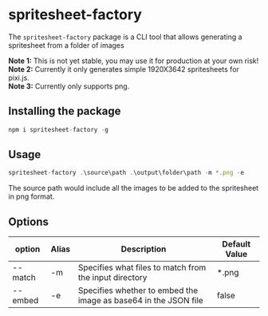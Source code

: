 # spritesheet-factory

The `spritesheet-factory` package is a CLI tool that allows generating a spritesheet from a folder of images

**Note 1:** This is not yet stable, you may use it for production at your own risk!  
**Note 2:** Currently it only generates simple 1920X3642 spritesheets for pixi.js.  
**Note 3:** Currently only supports png.

## Installing the package
```js
npm i spritesheet-factory -g
```

## Usage
```js
spritesheet-factory .\source\path .\output\folder\path -m *.png -e
```
The source path would include all the images to be added to the spritesheet in png format.

## Options
|option|Alias|Description|Default Value|
|---|---|---|---|
|--match|-m|Specifies what files to match from the input directory|*.png|
|--embed|-e|Specifies whether to embed the image as base64 in the JSON file|false|